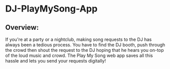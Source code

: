 # DJ-PlayMySong-App

## Overview:
If you're at a party or a nightclub, making song requests to the DJ has always been a tedious process. You have to find the DJ booth, push through the crowd then shout the request to the DJ hoping that he hears you on-top of the loud music and crowd. The Play My Song web app saves all this hassle and lets you send your requests digitally!
